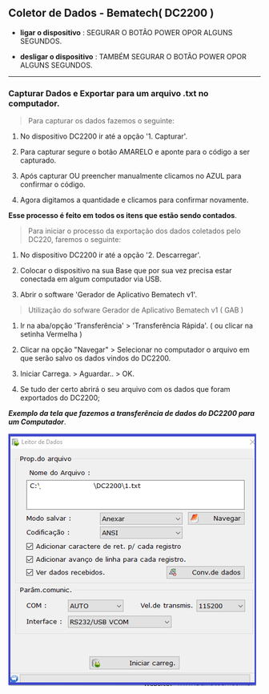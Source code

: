 ## Coletor de Dados - Bematech( DC2200 )

- **ligar o dispositivo** : SEGURAR O BOTÃO POWER OPOR ALGUNS SEGUNDOS.

- **desligar o dispositivo** : TAMBÉM SEGURAR O BOTÃO POWER OPOR ALGUNS SEGUNDOS.

---


### Capturar Dados e Exportar para um arquivo .txt no computador.

> Para capturar os dados fazemos o seguinte:

1. No dispositivo DC2200 ir até a opção '1. Capturar'.

2. Para capturar segure o botão AMARELO e aponte para o código a ser capturado.

3. Após capturar OU preencher manualmente clicamos no AZUL para confirmar o código.

4. Agora digitamos a quantidade e clicamos para confirmar novamente.

**Esse processo é feito em todos os itens que estão sendo contados**.

> Para iniciar o processo da exportação dos dados coletados pelo DC220, faremos o seguinte:

1. No dispositivo DC2200 ir até a opção '2. Descarregar'.

2. Colocar o dispositivo na sua Base que por sua vez precisa estar conectada em algum
computador via USB.

3. Abrir o software 'Gerador de Aplicativo Bematech v1'.

> Utilização do sofware Gerador de Aplicativo Bematech v1 ( GAB )

1. Ir na aba/opção 'Transferência' > 'Transferência Rápida'. ( ou clicar na setinha Vermelha )

2. Clicar na opção "Navegar" > Selecionar no computador o arquivo em que serão salvo os dados vindos do DC2200.

3. Iniciar Carrega. > Aguardar.. > OK.

4. Se tudo der certo abrirá o seu arquivo com os dados que foram exportados do DC2200;

_**Exemplo da tela que fazemos a transferência de dados do DC2200 para um Computador**_.

![Image](DC2200_date_export.png)